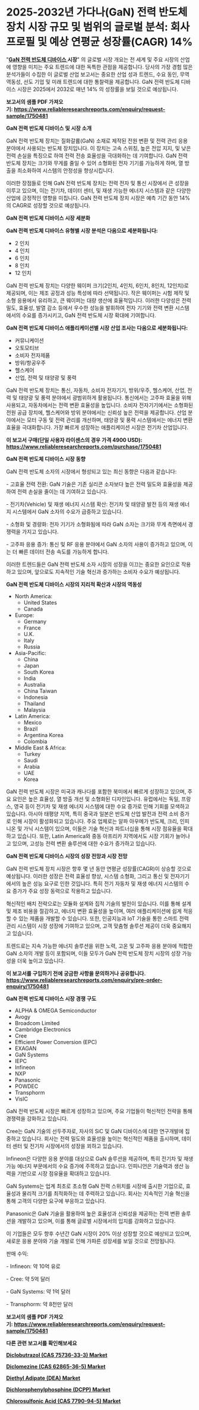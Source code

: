 <p><h1>2025-2032년 가다나(GaN) 전력 반도체 장치 시장 규모 및 범위의 글로벌 분석: 회사 프로필 및 예상 연평균 성장률(CAGR) 14%</h1></p><p>"<strong><a href="https://www.reliableresearchreports.com/gan-power-semiconductor-devices-r1750481?utm_campaign=105&utm_medium=7&utm_source=Github&utm_content=ia&utm_term=04022025&utm_id=gan-power-semiconductor-devices">GaN 전력 반도체 디바이스&nbsp;</a></strong><strong>시장</strong>" 의 글로벌 시장 개요는 전 세계 및 주요 시장의 산업에 영향을 미치는 주요 트렌드에 대한 독특한 관점을 제공합니다. 당사의 가장 경험 많은 분석가들이 수집한 이 글로벌 산업 보고서는 중요한 산업 성과 트렌드, 수요 동인, 무역 역동성, 선도 기업 및 미래 트렌드에 대한 통찰력을 제공합니다. GaN 전력 반도체 디바이스 시장은 2025에서 2032로 매년 14% 의 성장률을 보일 것으로 예상됩니다.&nbsp;</p>
<p><strong>보고서의 샘플 PDF 가져오기:&nbsp;<a href="https://www.reliableresearchreports.com/enquiry/request-sample/1750481?utm_campaign=105&utm_medium=7&utm_source=Github&utm_content=ia&utm_term=04022025&utm_id=gan-power-semiconductor-devices">https://www.reliableresearchreports.com/enquiry/request-sample/1750481</a></strong></p>
<p><strong>GaN 전력 반도체 디바이스 및 시장 소개</strong></p>
<p><p>GaN 전력 반도체 장치는 질화갈륨(GaN) 소재로 제작된 전원 변환 및 전력 관리 응용 분야에서 사용되는 반도체 장치입니다. 이 장치는 고속 스위칭, 높은 전압 지지, 및 낮은 전력 손실을 특징으로 하여 전력 전송 효율성을 극대화하는 데 기여합니다. GaN 전력 반도체 장치는 크기와 무게를 줄일 수 있어 소형화된 전자 기기를 가능하게 하며, 열 방출을 최소화하여 시스템의 안정성을 향상시킵니다. </p><p>이러한 장점들로 인해 GaN 전력 반도체 장치는 전력 전자 및 통신 시장에서 큰 성장을 이루고 있으며, 이는 전기차, 데이터 센터, 및 재생 가능한 에너지 시스템과 같은 다양한 산업에 긍정적인 영향을 미칩니다. GaN 전력 반도체 장치 시장은 예측 기간 동안 14%의 CAGR로 성장할 것으로 예상됩니다.</p></p>
<p><strong>GaN 전력 반도체 디바이스 시장 세분화</strong></p>
<p><strong>GaN 전력 반도체 디바이스 유형별 시장 분석은 다음으로 세분화됩니다:</strong></p>
<p><ul><li>2 인치</li><li>4 인치</li><li>6 인치</li><li>8 인치</li><li>12 인치</li></ul></p>
<p><p>GaN 전력 반도체 장치는 다양한 웨이퍼 크기(2인치, 4인치, 6인치, 8인치, 12인치)로 제공되며, 이는 제조 공정과 성능 특성에 따라 선택됩니다. 작은 웨이퍼는 시험 제작 및 소형 응용에서 유리하고, 큰 웨이퍼는 대량 생산에 효율적입니다. 이러한 다양성은 전력 밀도, 효율성, 발열 감소 등에서 우수한 성능을 발휘하여 전자 기기와 전력 변환 시스템에서의 수요를 증가시키고, GaN 전력 반도체 시장 확대에 기여합니다.</p></p>
<p><strong>GaN 전력 반도체 디바이스 애플리케이션별 시장 산업 조사는 다음으로 세분화됩니다:</strong></p>
<p><ul><li>커뮤니케이션</li><li>오토모티브</li><li>소비자 전자제품</li><li>방위/항공우주</li><li>헬스케어</li><li>산업, 전력 및 태양광 및 풍력</li></ul></p>
<p><p>GaN 전력 반도체 장치는 통신, 자동차, 소비자 전자기기, 방위/우주, 헬스케어, 산업, 전력 및 태양광 및 풍력 분야에서 광범위하게 활용됩니다. 통신에서는 고주파 효율을 위해 사용되고, 자동차에서는 전력 변환 효율성을 높입니다. 소비자 전자기기에서는 소형화된 전원 공급 장치에, 헬스케어와 방위 분야에서는 신뢰성 높은 전력을 제공합니다. 산업 분야에서는 모터 구동 및 전력 관리를 개선하며, 태양광 및 풍력 시스템에서는 에너지 변환 효율을 극대화합니다. 가장 빠르게 성장하는 애플리케이션 시장은 전기차 산업입니다.</p></p>
<p><strong>이 보고서 구매(단일 사용자 라이센스의 경우 가격 4900 USD): <a href="https://www.reliableresearchreports.com/purchase/1750481?utm_campaign=105&utm_medium=7&utm_source=Github&utm_content=ia&utm_term=04022025&utm_id=gan-power-semiconductor-devices">https://www.reliableresearchreports.com/purchase/1750481</a></strong></p>
<p><strong>GaN 전력 반도체 디바이스 시장 동향</strong></p>
<p><p>GaN 전력 반도체 소자의 시장에서 형성되고 있는 최신 동향은 다음과 같습니다:</p><p>- 고효율 전력 전환: GaN 기술은 기존 실리콘 소자보다 높은 전력 밀도와 효율성을 제공하여 전력 손실을 줄이는 데 기여하고 있습니다.</p><p>- 전기차(Vehicle) 및 재생 에너지 시스템 확산: 전기차 및 태양광 발전 등의 재생 에너지 시스템에서 GaN 소자의 수요가 급증하고 있습니다.</p><p>- 소형화 및 경량화: 전자 기기가 소형화됨에 따라 GaN 소자는 크기와 무게 측면에서 경쟁력을 가지고 있습니다.</p><p>- 고주파 응용 증가: 통신 및 RF 응용 분야에서 GaN 소자의 사용이 증가하고 있으며, 이는 더 빠른 데이터 전송 속도를 가능하게 합니다.</p><p>이러한 트렌드들은 GaN 전력 반도체 소자 시장의 성장을 이끄는 중요한 요인으로 작용하고 있으며, 앞으로도 지속적인 기술 혁신과 증가하는 소비자 수요가 예상됩니다.</p></p>
<p><strong>GaN 전력 반도체 디바이스 시장의 지리적 확산과 시장의 역동성</strong></p>
<p><ul>
    <li>
        North America:
        <ul>
            <li>United States</li>
            <li>Canada</li>
        </ul>
    </li>
    <li>
        Europe:
        <ul>
            <li>Germany</li>
            <li>France</li>
            <li>U.K.</li>
            <li>Italy</li>
            <li>Russia</li>
        </ul>
    </li>
    <li>
        Asia-Pacific:
        <ul>
            <li>China</li>
            <li>Japan</li>
            <li>South Korea</li>
            <li>India</li>
            <li>Australia</li>
            <li>China Taiwan</li>
            <li>Indonesia</li>
            <li>Thailand</li>
            <li>Malaysia</li>
        </ul>
    </li>
    <li>
        Latin America:
        <ul>
            <li>Mexico</li>
            <li>Brazil</li>
            <li>Argentina Korea</li>
            <li>Colombia</li>
        </ul>
    </li>
    <li>
        Middle East & Africa:
        <ul>
            <li>Turkey</li>
            <li>Saudi</li>
            <li>Arabia</li>
            <li>UAE</li>
            <li>Korea</li>
        </ul>
    </li>
    </ul></p>
<p><p>GaN 전력 반도체 시장은 미국과 캐나다를 포함한 북미에서 빠르게 성장하고 있으며, 주요 요인은 높은 효율성, 열 방출 개선 및 소형화된 디자인입니다. 유럽에서는 독일, 프랑스, 영국 등이 전기차 및 재생 에너지 시스템에 대한 수요 증가로 인해 기회를 모색하고 있습니다. 아시아 태평양 지역, 특히 중국과 일본은 반도체 산업 발전과 전력 소비 증가로 인해 시장이 활성화되고 있습니다. 주요 업체로는 알파 아우메가 반도체, 크리, 인피니온 및 가닉 시스템이 있으며, 이들은 기술 혁신과 파트너십을 통해 시장 점유율을 확대하고 있습니다. 또한, Latin America와 중동 아프리카 지역에서도 시장 기회가 늘어나고 있으며, 고성능 전력 변환 솔루션에 대한 수요가 증가하고 있습니다.</p></p>
<p><strong>GaN 전력 반도체 디바이스 시장의 성장 전망과 시장 전망</strong></p>
<p><p>GaN 전력 반도체 장치 시장은 향후 몇 년 동안 연평균 성장률(CAGR)이 상승할 것으로 예상됩니다. 이러한 성장은 전력 효율성 향상, 시스템 소형화, 그리고 통신 및 전자기기에서의 높은 성능 요구로 인한 것입니다. 특히 전기 자동차 및 재생 에너지 시스템의 수요 증가가 주요 성장 동력으로 작용하고 있습니다. </p><p>혁신적인 배치 전략으로는 모듈화 설계와 집적 기술의 발전이 있습니다. 이를 통해 설계 및 제조 비용을 절감하고, 에너지 변환 효율성을 높이며, 여러 애플리케이션에 쉽게 적응할 수 있는 제품을 개발할 수 있습니다. 또한, 인공지능과 IoT 기술을 통한 스마트 전력 관리 시스템이 시장 성장에 기여하고 있으며, 고객 맞춤형 솔루션 제공이 더욱 중요해지고 있습니다. </p><p>트렌드로는 지속 가능한 에너지 솔루션을 위한 노력, 고온 및 고주파 응용 분야에 적합한 GaN 소자의 개발 등이 포함되며, 이들 모두가 GaN 전력 반도체 장치 시장의 성장 가능성을 더욱 높이고 있습니다.</p></p>
<p><strong>이 보고서를 구입하기 전에 궁금한 사항을 문의하거나 공유합니다. <a href="https://www.reliableresearchreports.com/enquiry/pre-order-enquiry/1750481?utm_campaign=105&utm_medium=7&utm_source=Github&utm_content=ia&utm_term=04022025&utm_id=gan-power-semiconductor-devices">https://www.reliableresearchreports.com/enquiry/pre-order-enquiry/1750481</a></strong></p>
<p><strong>GaN 전력 반도체 디바이스 시장 경쟁 구도</strong></p>
<p><ul><li>ALPHA & OMEGA Semiconductor</li><li>Avogy</li><li>Broadcom Limited</li><li>Cambridge Electronics</li><li>Cree</li><li>Efficient Power Conversion (EPC)</li><li>EXAGAN</li><li>GaN Systems</li><li>IEPC</li><li>Infineon</li><li>NXP</li><li>Panasonic</li><li>POWDEC</li><li>Transphorm</li><li>VisIC</li></ul></p>
<p><p>GaN 전력 반도체 시장은 빠르게 성장하고 있으며, 주요 기업들이 혁신적인 전략을 통해 경쟁력을 강화하고 있습니다. </p><p>Cree는 GaN 기술의 선두주자로, 자사의 SiC 및 GaN 디바이스에 대한 연구개발에 집중하고 있습니다. 회사는 전력 밀도와 효율성을 높이는 혁신적인 제품을 출시하며, 데이터 센터 및 전기차 시장에서의 성장을 꾀하고 있습니다.</p><p>Infineon은 다양한 응용 분야를 대상으로 GaN 솔루션을 제공하며, 특히 전기차 및 재생 가능 에너지 부문에서의 수요 증가에 주목하고 있습니다. 인피니언은 기술력과 생산 능력을 기반으로 시장 점유율을 확대하고 있습니다.</p><p>GaN Systems는 업계 최초로 초소형 GaN 전력 스위치를 시장에 출시한 기업으로, 효율성과 물리적 크기를 최적화하는 데 주력하고 있습니다. 회사는 지속적인 기술 혁신을 통해 고객의 다양한 요구에 부응하고 있습니다.</p><p>Panasonic은 GaN 기술을 활용하여 높은 효율성과 신뢰성을 제공하는 전력 변환 솔루션을 개발하고 있으며, 이를 통해 글로벌 시장에서의 입지를 강화하고 있습니다. </p><p>이 기업들은 모두 향후 수년간 GaN 시장이 20% 이상 성장할 것으로 예상되고 있으며, 새로운 응용 분야와 기술 개발로 인해 가파른 성장세를 보일 것으로 전망됩니다.</p><p>판매 수익:</p><p>- Infineon: 약 10억 유로</p><p>- Cree: 약 5억 달러</p><p>- GaN Systems: 약 1억 달러</p><p>- Transphorm: 약 8천만 달러</p></p>
<p><strong>보고서의 샘플 PDF 가져오기:&nbsp;<a href="https://www.reliableresearchreports.com/enquiry/request-sample/1750481?utm_campaign=105&utm_medium=7&utm_source=Github&utm_content=ia&utm_term=04022025&utm_id=gan-power-semiconductor-devices">https://www.reliableresearchreports.com/enquiry/request-sample/1750481</a></strong></p>
<p><strong></strong></p>
<p><strong></strong></p>
<p><strong></strong></p>
<p><strong></strong></p>
<p><strong>다른 관련 보고서를 확인해보세요</strong></p>
<p><strong><p><a href="https://github.com/biomochaben4/Market-Research-Report-List-1/blob/main/diclobutrazol-cas-75736-33-3-market.md?utm_campaign=105&utm_medium=7&utm_source=Github&utm_content=ia&utm_term=04022025&utm_id=gan-power-semiconductor-devices">Diclobutrazol (CAS 75736-33-3) Market</a></p><p><a href="https://github.com/akaalahk/Market-Research-Report-List-1/blob/main/diclomezine-cas-62865-36-5-market.md?utm_campaign=105&utm_medium=7&utm_source=Github&utm_content=ia&utm_term=04022025&utm_id=gan-power-semiconductor-devices">Diclomezine (CAS 62865-36-5) Market</a></p><p><a href="https://github.com/agdonthisa/Market-Research-Report-List-1/blob/main/diethyl-adipate-dea-market.md?utm_campaign=105&utm_medium=7&utm_source=Github&utm_content=ia&utm_term=04022025&utm_id=gan-power-semiconductor-devices">Diethyl Adipate (DEA) Market</a></p><p><a href="https://github.com/hartsockdonnette82/Market-Research-Report-List-1/blob/main/dichlorophenylphosphine-dcpp-market.md?utm_campaign=105&utm_medium=7&utm_source=Github&utm_content=ia&utm_term=04022025&utm_id=gan-power-semiconductor-devices">Dichlorophenylphosphine (DCPP) Market</a></p><p><a href="https://github.com/birnbaumbulah0/Market-Research-Report-List-1/blob/main/chlorosulfonic-acid-cas-7790-94-5-market.md?utm_campaign=105&utm_medium=7&utm_source=Github&utm_content=ia&utm_term=04022025&utm_id=gan-power-semiconductor-devices">Chlorosulfonic Acid (CAS 7790-94-5) Market</a></p></strong></p>
<p></p>